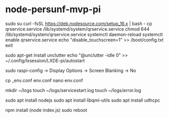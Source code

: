 # node-persunf-mvp-pi

sudo su
curl -fsSL https://deb.nodesource.com/setup_16.x | bash -
cp qrservice.service /lib/systemd/system/qrservice.service
chmod 644 /lib/systemd/system/qrservice.service
systemctl daemon-reload
systemctl enable qrservice.service
echo "disable_touchscreen=1" >> /boot/config.txt
exit


sudo apt-get install unclutter
echo "@unclutter -idle 0" >> ~/.config/lxsession/LXDE-pi/autostart

sudo raspi-config
-> Display Options -> Screen Blanking -> No

cp _env.conf env.conf
nano env.conf

mkdir ~/logs
touch ~/logs/servicestart.log
touch ~/logs/error.log

sudo apt install nodejs
sudo apt install libqmi-utils
sudo apt install udhcpc

npm install
(node index.js)
sudo reboot
